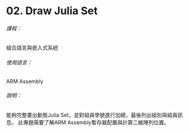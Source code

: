 # 02. Draw Julia Set

###### 課程：

組合語言與嵌入式系統

###### 使用語言：

ARM Assembly

###### 說明：

能夠完整畫出動態Julia Set，並對組員學號進行加總，最後列出組別與組員訊息。
此專題需要了解ARM Assembly暫存器配置與計算二維陣列位置。
